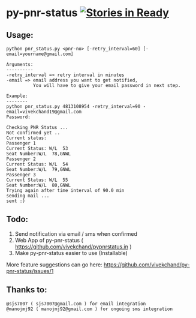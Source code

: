 py-pnr-status [![Stories in Ready](https://badge.waffle.io/vivekchand/py-pnr-status.png?label=ready)](http://waffle.io/vivekchand/py-pnr-status)
==============

Usage:
------
```
python pnr_status.py <pnr-no> [-retry_interval=60] [-email=yourname@gmail.com]

Arguments:
----------
-retry_interval => retry interval in minutes
-email => email address you want to get notified, 
          You will have to give your email password in next step.

Example:
--------
python pnr_status.py 4813108954 -retry_interval=90 -email=vivekchand19@gmail.com 
Password: 

Checking PNR Status ...
Not confirmed yet ..
Current status: 
Passenger 1 
Current Status: W/L  53
Seat Number:W/L  78,GNWL
Passenger 2 
Current Status: W/L  54
Seat Number:W/L  79,GNWL
Passenger 3 
Current Status: W/L  55
Seat Number:W/L  80,GNWL
Trying again after time interval of 90.0 min
sending mail ...
sent :)
```

Todo:
-----
1. Send notification via email / sms when confirmed
2. Web App of py-pnr-status ( https://github.com/vivekchand/pypnrstatus.in )
3. Make py-pnr-status easier to use (Installable)


More feature suggestions can go here: https://github.com/vivekchand/py-pnr-status/issues/1

Thanks to:
----------
```
@sjs7007 ( sjs7007@gmail.com ) for email integration
@manojmj92 ( manojmj92@gmail.com ) for ongoing sms integration
```
